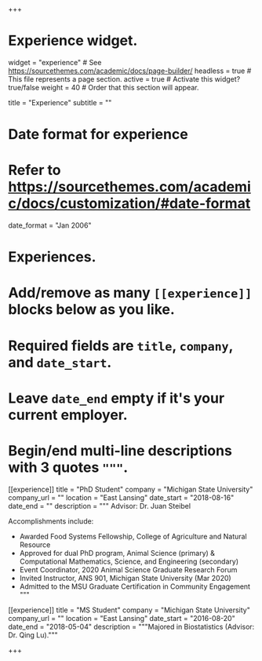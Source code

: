 +++
# Experience widget.
widget = "experience"  # See https://sourcethemes.com/academic/docs/page-builder/
headless = true  # This file represents a page section.
active = true  # Activate this widget? true/false
weight = 40  # Order that this section will appear.

title = "Experience"
subtitle = ""

# Date format for experience
#   Refer to https://sourcethemes.com/academic/docs/customization/#date-format
date_format = "Jan 2006"

# Experiences.
#   Add/remove as many `[[experience]]` blocks below as you like.
#   Required fields are `title`, `company`, and `date_start`.
#   Leave `date_end` empty if it's your current employer.
#   Begin/end multi-line descriptions with 3 quotes `"""`.
[[experience]]
  title = "PhD Student"
  company = "Michigan State University"
  company_url = ""
  location = "East Lansing"
  date_start = "2018-08-16"
  date_end = ""
  description = """
  Advisor: Dr. Juan Steibel
  
  Accomplishments include:
  
  * Awarded Food Systems Fellowship, College of Agriculture and Natural Resource
  * Approved for dual PhD program, Animal Science (primary) & Computational Mathematics, Science, and Engineering (secondary)
  * Event Coordinator, 2020 Animal Science Graduate Research Forum
  * Invited Instructor, ANS 901, Michigan State University (Mar 2020)
  * Admitted to the MSU Graduate Certification in Community Engagement
  """

[[experience]]
  title = "MS Student"
  company = "Michigan State University"
  company_url = ""
  location = "East Lansing"
  date_start = "2016-08-20"
  date_end = "2018-05-04"
  description = """Majored in Biostatistics (Advisor: Dr. Qing Lu)."""

+++
